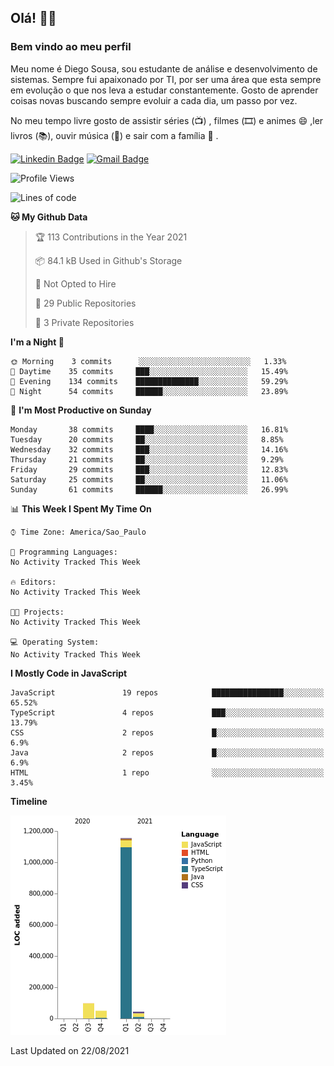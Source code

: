 ## Olá! 👋😁
### Bem vindo ao meu perfil 

Meu nome é Diego Sousa, sou estudante de análise e desenvolvimento de sistemas. Sempre fui apaixonado por TI, por ser uma área que esta sempre em evolução o que nos leva a estudar constantemente. Gosto de aprender coisas novas buscando sempre evoluir a cada dia, um passo por vez.

No meu tempo livre gosto de assistir séries (📺) , filmes (🎞️) e animes 😄 ,ler livros (📚), ouvir música (🎵) e sair com a família  👯 .


[![Linkedin Badge](https://img.shields.io/badge/-LinkedIn-blue?style=flat-square&logo=Linkedin&logoColor=white&link=https://www.linkedin.com/in/diego-sousa-dev)]( https://www.linkedin.com/in/diego-sousa-dev)
[![Gmail Badge](https://img.shields.io/badge/-Gmail-c14438?style=flat-square&logo=Gmail&logoColor=white&link=mailto:derickbenji2@gmail.com)](mailto:derickbenji2@gmail.com)


<!--START_SECTION:waka-->
![Profile Views](http://img.shields.io/badge/Profile%20Views-0-blue)

![Lines of code](https://img.shields.io/badge/From%20Hello%20World%20I%27ve%20Written-1.3%20million%20lines%20of%20code-blue)

**🐱 My Github Data** 

> 🏆 113 Contributions in the Year 2021
 > 
> 📦 84.1 kB Used in Github's Storage 
 > 
> 🚫 Not Opted to Hire
 > 
> 📜 29 Public Repositories 
 > 
> 🔑 3 Private Repositories  
 > 
**I'm a Night 🦉** 

```text
🌞 Morning    3 commits      ░░░░░░░░░░░░░░░░░░░░░░░░░   1.33% 
🌆 Daytime    35 commits     ███░░░░░░░░░░░░░░░░░░░░░░   15.49% 
🌃 Evening    134 commits    ██████████████░░░░░░░░░░░   59.29% 
🌙 Night      54 commits     ██████░░░░░░░░░░░░░░░░░░░   23.89%

```
📅 **I'm Most Productive on Sunday** 

```text
Monday       38 commits     ████░░░░░░░░░░░░░░░░░░░░░   16.81% 
Tuesday      20 commits     ██░░░░░░░░░░░░░░░░░░░░░░░   8.85% 
Wednesday    32 commits     ███░░░░░░░░░░░░░░░░░░░░░░   14.16% 
Thursday     21 commits     ██░░░░░░░░░░░░░░░░░░░░░░░   9.29% 
Friday       29 commits     ███░░░░░░░░░░░░░░░░░░░░░░   12.83% 
Saturday     25 commits     ██░░░░░░░░░░░░░░░░░░░░░░░   11.06% 
Sunday       61 commits     ██████░░░░░░░░░░░░░░░░░░░   26.99%

```


📊 **This Week I Spent My Time On** 

```text
⌚︎ Time Zone: America/Sao_Paulo

💬 Programming Languages: 
No Activity Tracked This Week

🔥 Editors: 
No Activity Tracked This Week

🐱‍💻 Projects: 
No Activity Tracked This Week

💻 Operating System: 
No Activity Tracked This Week

```

**I Mostly Code in JavaScript** 

```text
JavaScript               19 repos            ████████████████░░░░░░░░░   65.52% 
TypeScript               4 repos             ███░░░░░░░░░░░░░░░░░░░░░░   13.79% 
CSS                      2 repos             █░░░░░░░░░░░░░░░░░░░░░░░░   6.9% 
Java                     2 repos             █░░░░░░░░░░░░░░░░░░░░░░░░   6.9% 
HTML                     1 repo              ░░░░░░░░░░░░░░░░░░░░░░░░░   3.45%

```


**Timeline**

![Chart not found](https://raw.githubusercontent.com/DiegoSousaSilva/DiegoSousaSilva/master/charts/bar_graph.png) 


 Last Updated on 22/08/2021
<!--END_SECTION:waka-->
